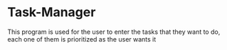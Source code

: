 # Task-Manager
This program is used for the user to enter the tasks that they want to do, each one of them is prioritized as the user wants it
